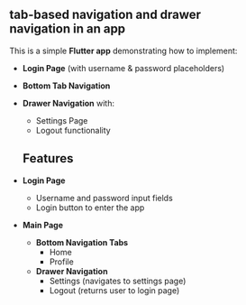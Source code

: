 ## tab-based navigation and drawer navigation in an app

This is a simple **Flutter app** demonstrating how to implement:
- **Login Page** (with username & password placeholders)
- **Bottom Tab Navigation**
- **Drawer Navigation** with:
  - Settings Page
  - Logout functionality

  ## Features

- **Login Page**
  - Username and password input fields
  - Login button to enter the app

- **Main Page**
  - **Bottom Navigation Tabs**
    - Home
    - Profile
  - **Drawer Navigation**
    - Settings (navigates to settings page)
    - Logout (returns user to login page)

